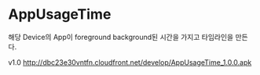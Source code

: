 # AppUsageTime
해당 Device의 App이 foreground background된 시간을 가지고 타임라인을 만든다.

v1.0
http://dbc23e30vntfn.cloudfront.net/develop/AppUsageTime_1.0.0.apk
